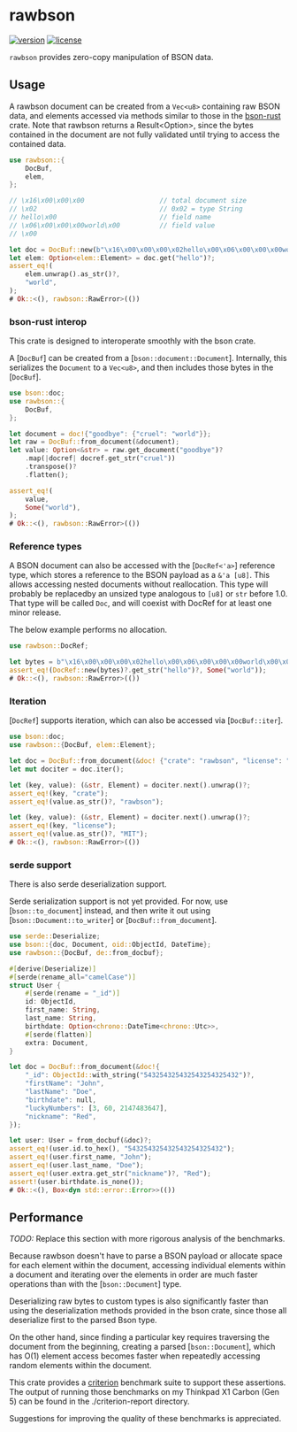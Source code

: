 # rawbson

[![version](https://img.shields.io/crates/v/rawbson.svg)](https://crates.io/crates/rawbson)
[![license](https://img.shields.io/crates/l/rawbson.svg)](https://crates.io/crates/rawbson)

`rawbson` provides zero-copy manipulation of BSON data.

## Usage

A rawbson document can be created from a `Vec<u8>` containing raw BSON data, and elements
accessed via methods similar to those in the [bson-rust](https://crates.io/crate/bson-rust)
crate.  Note that rawbson returns a Result<Option<T>>, since the bytes contained in the
document are not fully validated until trying to access the contained data.

```rust
use rawbson::{
    DocBuf,
    elem,
};

// \x16\x00\x00\x00                   // total document size
// \x02                               // 0x02 = type String
// hello\x00                          // field name
// \x06\x00\x00\x00world\x00          // field value
// \x00

let doc = DocBuf::new(b"\x16\x00\x00\x00\x02hello\x00\x06\x00\x00\x00world\x00\x00".to_vec())?;
let elem: Option<elem::Element> = doc.get("hello")?;
assert_eq!(
    elem.unwrap().as_str()?,
    "world",
);
# Ok::<(), rawbson::RawError>(())
```

### bson-rust interop

This crate is designed to interoperate smoothly with the bson crate.

A [`DocBuf`] can be created from a [`bson::document::Document`].  Internally, this
serializes the `Document` to a `Vec<u8>`, and then includes those bytes in the [`DocBuf`].

```rust
use bson::doc;
use rawbson::{
    DocBuf,
};

let document = doc!{"goodbye": {"cruel": "world"}};
let raw = DocBuf::from_document(&document);
let value: Option<&str> = raw.get_document("goodbye")?
    .map(|docref| docref.get_str("cruel"))
    .transpose()?
    .flatten();

assert_eq!(
    value,
    Some("world"),
);
# Ok::<(), rawbson::RawError>(())
```

### Reference types

A BSON document can also be accessed with the [`DocRef<'a>`] reference type,
which stores a reference to the BSON payload as a `&'a [u8]`.  This allows
accessing nested documents without reallocation.  This type will probably be
replacedby an unsized type analogous to `[u8]` or `str` before 1.0.  That
type will be called `Doc`, and will coexist with DocRef for at least one
minor release.

The below example performs no allocation.

```rust
use rawbson::DocRef;

let bytes = b"\x16\x00\x00\x00\x02hello\x00\x06\x00\x00\x00world\x00\x00";
assert_eq!(DocRef::new(bytes)?.get_str("hello")?, Some("world"));
# Ok::<(), rawbson::RawError>(())
```

### Iteration

[`DocRef`] supports iteration, which can also be accessed via [`DocBuf::iter`].

```rust
use bson::doc;
use rawbson::{DocBuf, elem::Element};

let doc = DocBuf::from_document(&doc! {"crate": "rawbson", "license": "MIT"});
let mut dociter = doc.iter();

let (key, value): (&str, Element) = dociter.next().unwrap()?;
assert_eq!(key, "crate");
assert_eq!(value.as_str()?, "rawbson");

let (key, value): (&str, Element) = dociter.next().unwrap()?;
assert_eq!(key, "license");
assert_eq!(value.as_str()?, "MIT");
# Ok::<(), rawbson::RawError>(())
```

### serde support

There is also serde deserialization support.

Serde serialization support is not yet provided.  For now, use
[`bson::to_document`] instead, and then write it out using
[`bson::Document::to_writer`] or [`DocBuf::from_document`].

```rust
use serde::Deserialize;
use bson::{doc, Document, oid::ObjectId, DateTime};
use rawbson::{DocBuf, de::from_docbuf};

#[derive(Deserialize)]
#[serde(rename_all="camelCase")]
struct User {
    #[serde(rename = "_id")]
    id: ObjectId,
    first_name: String,
    last_name: String,
    birthdate: Option<chrono::DateTime<chrono::Utc>>,
    #[serde(flatten)]
    extra: Document,
}

let doc = DocBuf::from_document(&doc!{
    "_id": ObjectId::with_string("543254325432543254325432")?,
    "firstName": "John",
    "lastName": "Doe",
    "birthdate": null,
    "luckyNumbers": [3, 60, 2147483647],
    "nickname": "Red",
});

let user: User = from_docbuf(&doc)?;
assert_eq!(user.id.to_hex(), "543254325432543254325432");
assert_eq!(user.first_name, "John");
assert_eq!(user.last_name, "Doe");
assert_eq!(user.extra.get_str("nickname")?, "Red");
assert!(user.birthdate.is_none());
# Ok::<(), Box<dyn std::error::Error>>(())
```

## Performance

*TODO:* Replace this section with more rigorous analysis of the benchmarks.

Because rawbson doesn't have to parse a BSON payload or allocate space for each
element within the document, accessing individual elements within a document
and iterating over the elements in order are much faster operations than with
the [`bson::Document`] type.

Deserializing raw bytes to custom types is also significantly faster than using the
deserialization methods provided in the bson crate, since those all deserialize first
to the parsed Bson type.

On the other hand, since finding a particular key requires traversing the document
from the beginning, creating a parsed [`bson::Document`], which has O(1) element access
becomes faster when repeatedly accessing random elements within the document.

This crate provides a [criterion](https://github.com/bheisler/criterion.rs/) benchmark
suite to support these assertions.  The output of running those benchmarks on my
Thinkpad X1 Carbon (Gen 5) can be found in the ./criterion-report directory.

Suggestions for improving the quality of these benchmarks is appreciated.
